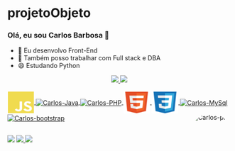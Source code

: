 # projetoObjeto

### Olá, eu sou Carlos Barbosa 👋


- 🔭  Eu desenvolvo Front-End
- 🌱  Também posso trabalhar com Full stack e DBA 
- 😄  Estudando Python

<div align="center">
  <a href="https://github.com/CarlosBarbosaPro">
  <img height="180em" src="https://github-readme-stats.vercel.app/api?username=CarlosBarbosaPro&show_icons=true&theme=dark&include_all_commits=true&count_private=true"/>
  <img height="180em" src="https://github-readme-stats.vercel.app/api/top-langs/?username=CarlosBarbosaPro&layout=compact&langs_count=7&theme=dark"/>
</div>
 <div style="display: inline_block"><br>
  <img align="center" alt="Carlos-Js" height="50" width="60" src="https://raw.githubusercontent.com/devicons/devicon/master/icons/javascript/javascript-plain.svg">
  <img align="center" alt="Carlos-Java" height="50" width="60" src="https://cdn.jsdelivr.net/gh/devicons/devicon/icons/java/java-plain.svg">
  <img align="center" alt="Carlos-PHP" height="50" width="60" src="https://cdn.jsdelivr.net/gh/devicons/devicon/icons/php/php-original.svg">
  <img align="center" alt="Carlos-HTML" height="50" width="60" src="https://raw.githubusercontent.com/devicons/devicon/master/icons/html5/html5-original.svg">
  <img align="center" alt="Carlos-CSS" height="50" width="60" src="https://raw.githubusercontent.com/devicons/devicon/master/icons/css3/css3-original.svg">
  <img align="center" alt="Carlos-MySql" height="50" width="60" src="https://cdn.jsdelivr.net/gh/devicons/devicon/icons/mysql/mysql-original-wordmark.svg">
  <img align="center" alt="Carlos-bootstrap" height="50" width="60" src="https://cdn.jsdelivr.net/gh/devicons/devicon/icons/bootstrap/bootstrap-original.svg">
  <img align="right" alt="Carlos-png" height="150" style="border-radius:50px;" src="https://user-images.githubusercontent.com/102983077/161898659-5ef8df24-83e3-441c-9b9b-c41b4ad4723d.png">
</div>
  
##
  
<div>
  <a href="https://www.instagram.com/carlossanttos70/" target="_blank"><img src="https://img.shields.io/badge/-Instagram-%23E4405F?style=for-the-badge&logo=instagram&logoColor=white" target="_blank"></a>  
  <a href = "mailto:carlosantos010203@gmail.com"><img src="https://img.shields.io/badge/Gmail-D14836?style=for-the-badge&logo=gmail&logoColor=white"</a>
  <a href = "https://api.whatsapp.com/send?phone=5521973187329&text=Ol%C3%A1%2C%20Carlos%20Barbosa!!"><img src="https://img.shields.io/badge/WhatsApp-25D366?style=for-the-badge&logo=whatsapp&logoColor=white"</a>
</div>
